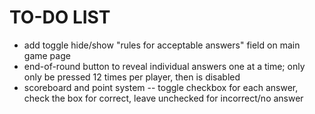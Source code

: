 # TO-DO LIST

* add toggle hide/show "rules for acceptable answers" field on main game page
* end-of-round button to reveal individual answers one at a time; only only be pressed 12 times per player, then is disabled
* scoreboard and point system -- toggle checkbox for each answer, check the box for correct, leave unchecked for incorrect/no answer